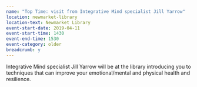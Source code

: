 ```yaml
---
name: "Top Time: visit from Integrative Mind specialist Jill Yarrow"
location: newmarket-library
location-text: Newmarket Library
event-start-date: 2019-04-11
event-start-time: 1430
event-end-time: 1530
event-category: older
breadcrumb: y
---
```


Integrative Mind specialist Jill Yarrow will be at the library introducing you to techniques that can improve your emotional/mental and physical health and resilience.
